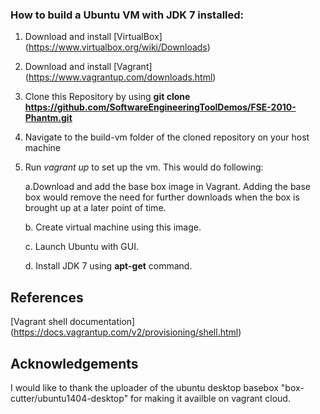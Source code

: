 ### How to build a Ubuntu VM with JDK 7 installed:

  1.  Download and install [VirtualBox] (https://www.virtualbox.org/wiki/Downloads)
  2.  Download and install [Vagrant] (https://www.vagrantup.com/downloads.html)
  3.  Clone this Repository by using **git clone https://github.com/SoftwareEngineeringToolDemos/FSE-2010-Phantm.git**
  5.  Navigate to the build-vm folder of the cloned repository on your host machine
  6.  Run *vagrant up* to set up the vm. This would do following:
  
        a.Download and add the base box image in Vagrant. Adding the base box would remove the need for further downloads when the box is brought up at a later point of time.

        b. Create virtual machine using this image.
        
        c. Launch Ubuntu with GUI.
        
        d. Install JDK 7 using **apt-get** command.
        
## References
[Vagrant shell documentation] (https://docs.vagrantup.com/v2/provisioning/shell.html)

## Acknowledgements
I would like to thank the uploader of the ubuntu desktop basebox "box-cutter/ubuntu1404-desktop" for making it availble on vagrant cloud.
